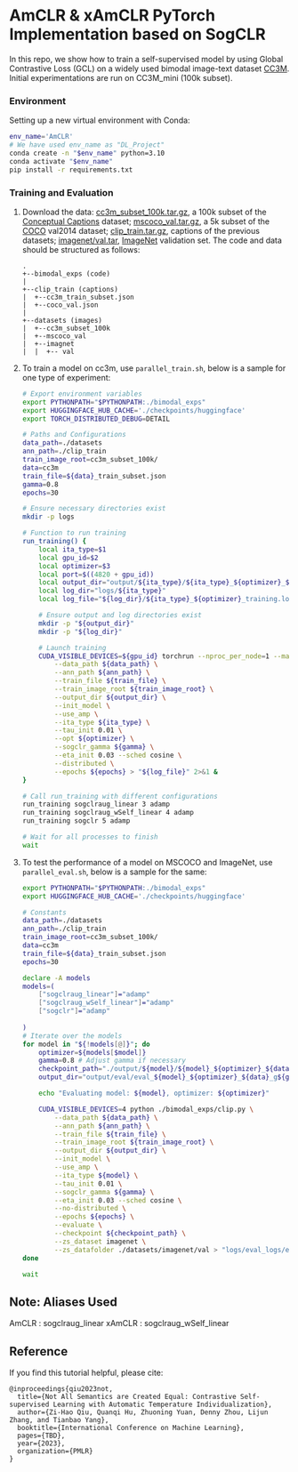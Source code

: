 # AmCLR & xAmCLR PyTorch Implementation based on SogCLR

In this repo, we show how to train a self-supervised model by using Global Contrastive Loss (GCL) on a widely used bimodal image-text dataset [CC3M](https://ai.google.com/research/ConceptualCaptions/download). Initial experimentations are run on CC3M_mini (100k subset).

### Environment

Setting up a new virtual environment with Conda:
````bash
env_name='AmCLR'
# We have used env_name as "DL_Project"
conda create -n "$env_name" python=3.10
conda activate "$env_name"
pip install -r requirements.txt
````

### Training and Evaluation

1. Download the data: [cc3m_subset_100k.tar.gz](https://drive.google.com/file/d/142zQjlOw0Xw4tKzXMrQjYE6NtGRTeasT/view?usp=drive_link), a 100k subset of the [Conceptual Captions](https://ai.google.com/research/ConceptualCaptions/) dataset; [mscoco_val.tar.gz](https://drive.google.com/file/d/142tMsnclHTTPpnTXHSeNgTUlBk4She6o/view?usp=drive_link), a 5k subset of the [COCO](https://cocodataset.org/#home) val2014 dataset; [clip_train.tar.gz](https://drive.google.com/file/d/142xxRoMaHxX3BIfCw_1b_G_dgu-02Yq3/view?usp=drive_link), captions of the previous datasets; [imagenet/val.tar](https://drive.google.com/file/d/1NXhfhwFy-nhdABACkodgYqm9pomDKE39/view?usp=sharing), [ImageNet](https://www.image-net.org/challenges/LSVRC/index.php) validation set. The code and data should be structured as follows:
    ```
    .
    +--bimodal_exps (code)
    |
    +--clip_train (captions)
    |  +--cc3m_train_subset.json
    |  +--coco_val.json
    |
    +--datasets (images)
    |  +--cc3m_subset_100k
    |  +--mscoco_val
    |  +--imagnet
    |  |  +-- val
    ```
2. To train a model on cc3m, use `parallel_train.sh`, below is a sample for one type of experiment:
    ```bash
    # Export environment variables
    export PYTHONPATH="$PYTHONPATH:./bimodal_exps"
    export HUGGINGFACE_HUB_CACHE='./checkpoints/huggingface'
    export TORCH_DISTRIBUTED_DEBUG=DETAIL  

    # Paths and Configurations
    data_path=./datasets
    ann_path=./clip_train
    train_image_root=cc3m_subset_100k/
    data=cc3m
    train_file=${data}_train_subset.json
    gamma=0.8
    epochs=30

    # Ensure necessary directories exist
    mkdir -p logs

    # Function to run training
    run_training() {
        local ita_type=$1
        local gpu_id=$2
        local optimizer=$3
        local port=$((4820 + gpu_id))
        local output_dir="output/${ita_type}/${ita_type}_${optimizer}_${data}_g${gamma}_e${epochs}"
        local log_dir="logs/${ita_type}"
        local log_file="${log_dir}/${ita_type}_${optimizer}_training.log"

        # Ensure output and log directories exist
        mkdir -p "${output_dir}"
        mkdir -p "${log_dir}"

        # Launch training
        CUDA_VISIBLE_DEVICES=${gpu_id} torchrun --nproc_per_node=1 --master_port=${port} ./bimodal_exps/clip.py \
            --data_path ${data_path} \
            --ann_path ${ann_path} \
            --train_file ${train_file} \
            --train_image_root ${train_image_root} \
            --output_dir ${output_dir} \
            --init_model \
            --use_amp \
            --ita_type ${ita_type} \
            --tau_init 0.01 \
            --opt ${optimizer} \
            --sogclr_gamma ${gamma} \
            --eta_init 0.03 --sched cosine \
            --distributed \
            --epochs ${epochs} > "${log_file}" 2>&1 &
    }

    # Call run_training with different configurations
    run_training sogclraug_linear 3 adamp
    run_training sogclraug_wSelf_linear 4 adamp
    run_training sogclr 5 adamp

    # Wait for all processes to finish
    wait

    ```
3. To test the performance of a model on MSCOCO and ImageNet, use `parallel_eval.sh`, below is a sample for the same:
    ```bash
    export PYTHONPATH="$PYTHONPATH:./bimodal_exps"
    export HUGGINGFACE_HUB_CACHE='./checkpoints/huggingface'

    # Constants
    data_path=./datasets
    ann_path=./clip_train
    train_image_root=cc3m_subset_100k/
    data=cc3m
    train_file=${data}_train_subset.json
    epochs=30

    declare -A models
    models=(
        ["sogclraug_linear"]="adamp"
        ["sogclraug_wSelf_linear"]="adamp"
        ["sogclr"]="adamp"
        
    )
    # Iterate over the models
    for model in "${!models[@]}"; do
        optimizer=${models[$model]}
        gamma=0.8 # Adjust gamma if necessary
        checkpoint_path="./output/${model}/${model}_${optimizer}_${data}_g${gamma}_e${epochs}/checkpoint_30.pth"
        output_dir="output/eval/eval_${model}_${optimizer}_${data}_g${gamma}_e${epochs}"

        echo "Evaluating model: ${model}, optimizer: ${optimizer}"

        CUDA_VISIBLE_DEVICES=4 python ./bimodal_exps/clip.py \
            --data_path ${data_path} \
            --ann_path ${ann_path} \
            --train_file ${train_file} \
            --train_image_root ${train_image_root} \
            --output_dir ${output_dir} \
            --init_model \
            --use_amp \
            --ita_type ${model} \
            --tau_init 0.01 \
            --sogclr_gamma ${gamma} \
            --eta_init 0.03 --sched cosine \
            --no-distributed \
            --epochs ${epochs} \
            --evaluate \
            --checkpoint ${checkpoint_path} \
            --zs_dataset imagenet \
            --zs_datafolder ./datasets/imagenet/val > "logs/eval_logs/eval_${model}_${optimizer}.log" 2>&1 &
    done

    wait
    ```

## Note: Aliases Used
AmCLR : sogclraug_linear
xAmCLR : sogclraug_wSelf_linear

## Reference
If you find this tutorial helpful, please cite:
```
@inproceedings{qiu2023not,
  title={Not All Semantics are Created Equal: Contrastive Self-supervised Learning with Automatic Temperature Individualization},
  author={Zi-Hao Qiu, Quanqi Hu, Zhuoning Yuan, Denny Zhou, Lijun Zhang, and Tianbao Yang},
  booktitle={International Conference on Machine Learning},
  pages={TBD},
  year={2023},
  organization={PMLR}
}
```
